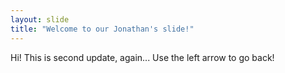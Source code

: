 ```yaml
---
layout: slide
title: "Welcome to our Jonathan's slide!"
---
```

Hi! This is second update, again...
Use the left arrow to go back!